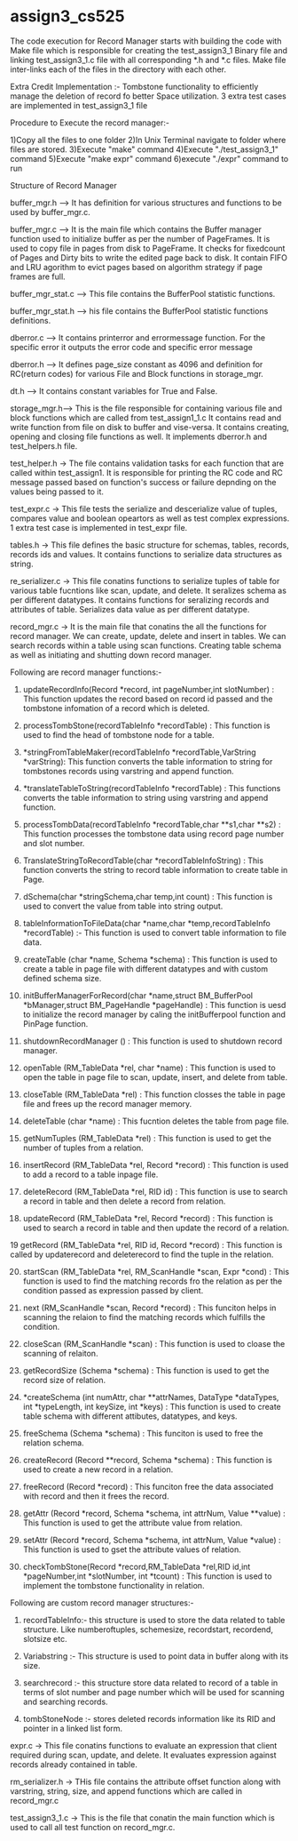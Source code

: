 # assign3_cs525

The code execution for Record Manager starts with building the code with Make file which is responsible for creating the test_assign3_1 Binary file and linking test_assign3_1.c file with all corresponding *.h and *.c files. Make file inter-links each of the files in the directory with each other.

Extra Credit Implementation :- Tombstone functionality to efficiently manage the deletion of record fo better Space utilization.
3 extra test cases are implemented in test_assign3_1 file

Procedure to Execute the record manager:-

1)Copy all the files to one folder
2)In Unix Terminal navigate to folder where files are stored.
3)Execute "make" command
4)Execute "./test_assign3_1" command
5)Execute "make expr" command
6)execute "./expr" command to run

Structure of Record Manager

buffer_mgr.h --> It has definition for various structures and functions to be used by buffer_mgr.c. 

buffer_mgr.c --> It is the main file which contains the Buffer manager function used to initialize buffer as per the number of PageFrames. It is used to copy file in pages from disk to PageFrame. It checks for fixedcount of Pages and Dirty bits to write the edited page back to disk. It contain FIFO and LRU agorithm to evict pages based on algorithm strategy if page frames are full.

buffer_mgr_stat.c --> This file contains the BufferPool statistic functions.

buffer_mgr_stat.h --> his file contains the BufferPool statistic functions definitions.

dberror.c --> It contains printerror and errormessage function. For the specific error it outputs the error code and specific error message

dberror.h --> It defines page_size constant as 4096 and definition for RC(return codes) for various File and Block functions in storage_mgr.
 
dt.h --> It contains constant variables for True and False. 
 
storage_mgr.h--> This is the file responsible for containing various file and block functions which are called from test_assign1_1.c It contains read and write function from file on disk to buffer and vise-versa. It contains creating, opening and closing file functions as well. It implements dberror.h and test_helpers.h file.
 
test_helper.h -> The file contains validation tasks for each function that are called within test_assign1. It is responsible for printing the RC code and RC message passed based on function's success or failure depnding on the values being passed to it.

test_expr.c -> This file tests the serialize and descerialize value of tuples, compares value and boolean opeartors as well as test complex expressions. 
1 extra test case is implemented in test_expr file.

tables.h -> This file defines the basic structure for schemas, tables, records, records ids and values. It contains functions to serialize data structures as string.

re_serializer.c -> This file conatins functions to serialize tuples of table for various table fucntions like scan, update, and delete. It seralizes schema as per different datatypes. It contains functions for seralizing records and attributes of table. Serializes data value as per different datatype.

record_mgr.c -> It is the main file that conatins the all the functions for record manager. We can create, update, delete and insert in tables. We can search records within a table using scan functions. Creating table schema as well as initiating and shutting down record manager.

Following are record manager functions:-

1. updateRecordInfo(Record *record, int pageNumber,int slotNumber) : This function updates the record based on record id passed and  the tombstone infomation of a record which is deleted.

2. processTombStone(recordTableInfo *recordTable) : This function is used to find the head of tombstone node for a table.

3. *stringFromTableMaker(recordTableInfo *recordTable,VarString *varString): This function converts the table information to string for tombstones records using varstring and append function.

4. *translateTableToString(recordTableInfo *recordTable) : This functions converts the table information to string using varstring and append function.

5. processTombData(recordTableInfo *recordTable,char **s1,char **s2) : This function processes the tombstone data using record page number and slot number.

6. TranslateStringToRecordTable(char *recordTableInfoString) : This function converts the string to record table information to create table in Page.

7. dSchema(char *stringSchema,char temp,int count) : This function is used to convert the value from table into string output.

8. tableInformationToFileData(char *name,char *temp,recordTableInfo *recordTable) :- This function is used to convert table information to file data.

9. createTable (char *name, Schema *schema) : This function is used to create a table in page file with different datatypes and with custom defined schema size.

10. initBufferManagerForRecord(char *name,struct BM_BufferPool *bManager,struct BM_PageHandle *pageHandle) : This function is uesd to initialize the record manager by caling the initBufferpool function and PinPage function.

11. shutdownRecordManager () : This function is used to shutdown record manager.

12. openTable (RM_TableData *rel, char *name) : This function is used to open the table in page file to scan, update, insert, and delete from table.

13. closeTable (RM_TableData *rel) : This function closses the table in page file and frees up the record manager memory.

14. deleteTable (char *name) : This fucntion deletes the table from page file.

15. getNumTuples (RM_TableData *rel) : This function is used to get the number of tuples from a relation.

16. insertRecord (RM_TableData *rel, Record *record) : This function is used to add a record to a table inpage file.

17. deleteRecord (RM_TableData *rel, RID id) : This function is use to search a record in table and then delete a record from relation.

18. updateRecord (RM_TableData *rel, Record *record) : This function is used to search a record in table and then update the record of a relation.

19 getRecord (RM_TableData *rel, RID id, Record *record) : This function is called by updaterecord and deleterecord to find the tuple in the relation.

20. startScan (RM_TableData *rel, RM_ScanHandle *scan, Expr *cond) : This function is used to find the matching records fro the relation as per the condition passed as expression passed by client.

21. next (RM_ScanHandle *scan, Record *record) : This funciton helps in scanning the relaion to find the matching records which fulfills the condition.

22. closeScan (RM_ScanHandle *scan) : This function is used to cloase the scanning of relaiton.

23. getRecordSize (Schema *schema) : This function is used to get the record size of relation.

24. *createSchema (int numAttr, char **attrNames, DataType *dataTypes, int *typeLength, int keySize, int *keys) : This function is used to create table schema with different attibutes, datatypes, and keys.

25. freeSchema (Schema *schema) : This funciton is used to free the relation schema.

26. createRecord (Record **record, Schema *schema) : This function is used to create a new record in a relation.

27. freeRecord (Record *record) : This funciton free the data associated with record and then it frees the record.

28. getAttr (Record *record, Schema *schema, int attrNum, Value **value) : This function is used to get the attribute value from relation.

29. setAttr (Record *record, Schema *schema, int attrNum, Value *value) : This function is used to gset the attribute values of relation.

30. checkTombStone(Record *record,RM_TableData *rel,RID id,int *pageNumber,int *slotNumber, int *tcount) : This function is used to implement the tombstone functionality in relation.

Following are custom record manager structures:-

1. recordTableInfo:- this structure is used to store the data related to table structure. Like numberoftuples, schemesize, recordstart, recordend, slotsize etc. 

2. Variabstring :- This structure is used to point data in buffer along with its size.

3. searchrecord :- this structure store data related to record of a table in terms of slot number and page number which will be used for scanning and searching records.

4. tombStoneNode :- stores deleted records information like its RID and pointer in a linked list form.
 
expr.c -> This file conatins functions to evaluate an expression that client required during scan, update, and delete. It evaluates expression against records already contained in table.

rm_serializer.h -> THis file contains the attribute offset function along with varstring, string, size, and append functions which are called in record_mgr.c

test_assign3_1.c -> This is the file that conatin the main function which is used to call all test function on record_mgr.c. 

